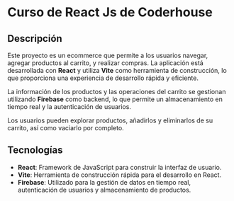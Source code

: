# Curso de React Js de Coderhouse

## Descripción

Este proyecto es un ecommerce que permite a los usuarios navegar, agregar productos al carrito, y realizar compras. La aplicación está desarrollada con **React** y utiliza **Vite** como herramienta de construcción, lo que proporciona una experiencia de desarrollo rápida y eficiente.

La información de los productos y las operaciones del carrito se gestionan utilizando **Firebase** como backend, lo que permite un almacenamiento en tiempo real y la autenticación de usuarios.

Los usuarios pueden explorar productos, añadirlos y eliminarlos de su carrito, así como vaciarlo por completo.

## Tecnologías

- **React**: Framework de JavaScript para construir la interfaz de usuario.
- **Vite**: Herramienta de construcción rápida para el desarrollo en React.
- **Firebase**: Utilizado para la gestión de datos en tiempo real, autenticación de usuarios y almacenamiento de productos.
